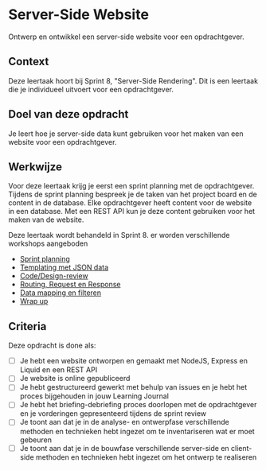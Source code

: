 # Server-Side Website

Ontwerp en ontwikkel een server-side website voor een opdrachtgever.


## Context

Deze leertaak hoort bij Sprint 8, "Server-Side Rendering". Dit is een leertaak die je individueel uitvoert voor een opdrachtgever.


## Doel van deze opdracht

Je leert hoe je server-side data kunt gebruiken voor het maken van een website voor een opdrachtgever.


## Werkwijze

Voor deze leertaak krijg je eerst een sprint planning met de opdrachtgever. Tijdens de sprint planning bespreek je de taken van het project board en de content in de database. Elke opdrachtgever heeft content voor de website in een database. Met een REST API kun je deze content gebruiken voor het maken van de website.


Deze leertaak wordt behandeld in Sprint 8. er worden verschillende workshops aangeboden

- [Sprint planning](sprint-planning.md)
- [Templating met JSON data](templating-met-json.md)
- [Code/Design-review](code-design-review.md)
- [Routing, Request en Response](routing-request-response.md)
- [Data mapping en filteren](data-mapping-en-filtering.md)
- [Wrap up](wrap-up.md)


## Criteria
Deze opdracht is done als:

- [ ] Je hebt een website ontworpen en gemaakt met NodeJS, Express en Liquid en een REST API
- [ ] Je website is online gepubliceerd
- [ ] Je hebt gestructureerd gewerkt met behulp van issues en je hebt het proces bijgehouden in jouw Learning Journal
- [ ] Je hebt het briefing-debriefing proces doorlopen met de opdrachtgever en je vorderingen gepresenteerd tijdens de sprint review
- [ ] Je toont aan dat je in de analyse- en ontwerpfase verschillende methoden en technieken hebt ingezet om te inventariseren wat er moet gebeuren
- [ ] Je toont aan dat je in de bouwfase verschillende server-side en client-side methoden en technieken hebt ingezet om het ontwerp te realiseren

